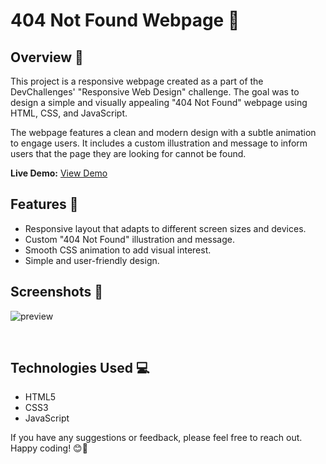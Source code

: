 # 404 Not Found Webpage 🚀

## Overview 📝

This project is a responsive webpage created as a part of the DevChallenges' "Responsive Web Design" challenge. The goal was to design a simple and visually appealing "404 Not Found" webpage using HTML, CSS, and JavaScript.

The webpage features a clean and modern design with a subtle animation to engage users. It includes a custom illustration and message to inform users that the page they are looking for cannot be found.

**Live Demo:** [View Demo](https://)

## Features 🌟

- Responsive layout that adapts to different screen sizes and devices.
- Custom "404 Not Found" illustration and message.
- Smooth CSS animation to add visual interest.
- Simple and user-friendly design.

## Screenshots 📸
![preview](https://github.com/rahil1202/dev-challanges/assets/104057403/7274d5e3-7881-4c49-82a7-373711e60d0b)

<br>


## Technologies Used 💻

- HTML5
- CSS3
- JavaScript



If you have any suggestions or feedback, please feel free to reach out. Happy coding! 😊🚀
